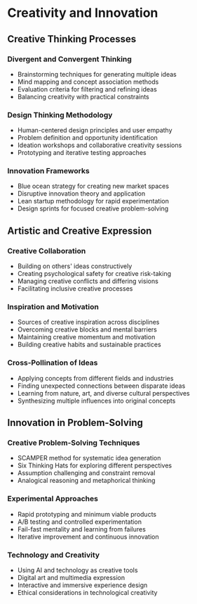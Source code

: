 # Creativity and Innovation

## Creative Thinking Processes

### Divergent and Convergent Thinking

- Brainstorming techniques for generating multiple ideas
- Mind mapping and concept association methods
- Evaluation criteria for filtering and refining ideas
- Balancing creativity with practical constraints

### Design Thinking Methodology

- Human-centered design principles and user empathy
- Problem definition and opportunity identification
- Ideation workshops and collaborative creativity sessions
- Prototyping and iterative testing approaches

### Innovation Frameworks

- Blue ocean strategy for creating new market spaces
- Disruptive innovation theory and application
- Lean startup methodology for rapid experimentation
- Design sprints for focused creative problem-solving

## Artistic and Creative Expression

### Creative Collaboration

- Building on others' ideas constructively
- Creating psychological safety for creative risk-taking
- Managing creative conflicts and differing visions
- Facilitating inclusive creative processes

### Inspiration and Motivation

- Sources of creative inspiration across disciplines
- Overcoming creative blocks and mental barriers
- Maintaining creative momentum and motivation
- Building creative habits and sustainable practices

### Cross-Pollination of Ideas

- Applying concepts from different fields and industries
- Finding unexpected connections between disparate ideas
- Learning from nature, art, and diverse cultural perspectives
- Synthesizing multiple influences into original concepts

## Innovation in Problem-Solving

### Creative Problem-Solving Techniques

- SCAMPER method for systematic idea generation
- Six Thinking Hats for exploring different perspectives
- Assumption challenging and constraint removal
- Analogical reasoning and metaphorical thinking

### Experimental Approaches

- Rapid prototyping and minimum viable products
- A/B testing and controlled experimentation
- Fail-fast mentality and learning from failures
- Iterative improvement and continuous innovation

### Technology and Creativity

- Using AI and technology as creative tools
- Digital art and multimedia expression
- Interactive and immersive experience design
- Ethical considerations in technological creativity
